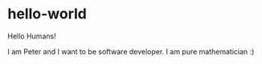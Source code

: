 # hello-world

Hello Humans!

I am Peter and I want to be software developer. I am pure mathematician :)
